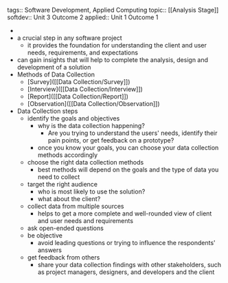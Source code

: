 tags:: Software Development, Applied Computing
topic:: [[Analysis Stage]]
softdev:: Unit 3 Outcome 2
applied:: Unit 1 Outcome 1

-
- a crucial step in any software project
	- it provides the foundation for understanding the client and user needs, requirements, and expectations
- can gain insights that will help to complete the analysis, design and development of a solution
- Methods of Data Collection
	- [Survey]([[Data Collection/Survey]])
	- [Interview]([[Data Collection/Interview]])
	- [Report]([[Data Collection/Report]])
	- [Observation]([[Data Collection/Observation]])
- Data Collection steps
	- identify the goals and objectives
		- why is the data collection happening?
			- Are you trying to understand the users' needs, identify their pain points, or get feedback on a prototype?
		- once you know your goals, you can choose your data collection methods accordingly
	- choose the right data collection methods
		- best methods will depend on the goals and the type of data you need to collect
	- target the right audience
		- who is most likely to use the solution?
		- what about the client?
	- collect data from multiple sources
		- helps to get a more complete and well-rounded view of client and user needs and requirements
	- ask open-ended questions
	- be objective
		- avoid leading questions or trying to influence the respondents' answers
	- get feedback from others
		- share your data collection findings with other stakeholders, such as project managers, designers, and developers and the client